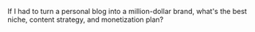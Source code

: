 If I had to turn a personal blog into a million-dollar brand, what's the best niche, content strategy, and monetization plan?
